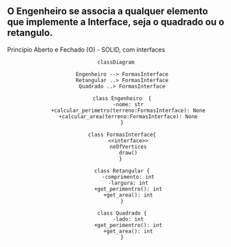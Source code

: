 ## O Engenheiro se associa a qualquer elemento que implemente a Interface, seja o quadrado ou o retangulo.

<p>Principio Aberto e Fechado (O) - SOLID, com interfaces</p>

<center>

```mermaid
classDiagram

    Engenheiro --> FormasInterface
    Retangular ..> FormasInterface
    Quadrado ..> FormasInterface

    class Engenheiro  {
        -nome: str
        +calcular_perimetro(terreno:FormasInterface): None
        +calcular_area(terreno:FormasInterface): None
    }

    class FormasInterface{
        <<interface>>
        noOfVertices
        draw()
    } 

    class Retangular {
        -comprimento: int
        -largura: int
        +get_perimentro(): int
        +get_area(): int
    }

    class Quadrado {
        -lado: int
        +get_perimentro(): int
        +get_area(): int
    }





```

</center>
